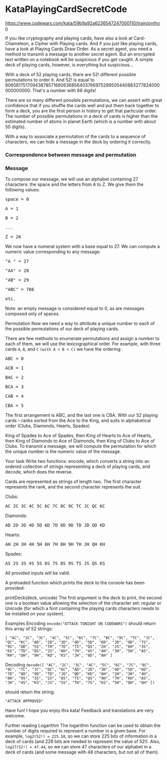 # KataPlayingCardSecretCode
https://www.codewars.com/kata/59b9a92a6236547247000110/train/python

If you like cryptography and playing cards, have also a look at Card-Chameleon, a Cipher with Playing cards.
And if you just like playing cards, have a look at Playing Cards Draw Order.
As a secret agent, you need a method to transmit a message to another secret agent. But an encrypted text written on a notebook will be suspicious if you get caught. A simple deck of playing cards, however, is everything but suspicious...

With a deck of 52 playing cards, there are 52! different possible permutations to order it. And 52! is equal to 80658175170943878571660636856403766975289505440883277824000000000000. That's a number with 68 digits!

There are so many different possible permutations, we can assert with great confidence that if you shuffle the cards well and put them back together to form a deck, you are the first person in history to get that particular order. The number of possible permutations in a deck of cards is higher than the estimated number of atoms in planet Earth (which is a number with about 50 digits).

With a way to associate a permutation of the cards to a sequence of characters, we can hide a message in the deck by ordering it correctly.

### Correspondence between message and permutation
### Message

To compose our message, we will use an alphabet containing 27 characters: the space and the letters from A to Z. We give them the following values:

<pre>space = 0</pre>
<pre>A = 1</pre>
<pre>B = 2</pre>
<pre>...</pre>
<pre>Z = 26</pre>

We now have a numeral system with a base equal to 27. We can compute a numeric value corresponding to any message:

<pre>"A " = 27</pre>
<pre>"AA" = 28</pre>
<pre>"AB" = 29</pre>
<pre>"ABC" = 786</pre>
<pre>etc.</pre>
Note: an empty message is considered equal to 0, as are messages composed only of spaces.

Permutation
Now we need a way to attribute a unique number to each of the possible permutations of our deck of playing cards.

There are few methods to enumerate permutations and assign a number to each of them, we will use the lexicographical order. For example, with three cards `A`, `B`, and `C` `(with A < B < C)` we have the ordering:

<pre>ABC = 0</pre>
<pre>ACB = 1</pre>
<pre>BAC = 2</pre>
<pre>BCA = 3</pre>
<pre>CAB = 4</pre>
<pre>CBA = 5</pre>
The first arrangement is ABC, and the last one is CBA. With our 52 playing cards – ranks sorted from the Ace to the King, and suits in alphabetical order (Clubs, Diamonds, Hearts, Spades)

King of Spades to Ace of Spades, then King of Hearts to Ace of Hearts, then King of Diamonds to Ace of Diamonds, then King of Clubs to Ace of Clubs.
To transmit a message, we will compute the permutation for which the unique number is the numeric value of the message.

Your task
Write two functions: encode, which converts a string into an ordered collection of strings representing a deck of playing cards, and decode, which does the reverse.

Cards are represented as strings of length two. The first character represents the rank, and the second character represents the suit.

Clubs:
<pre>AC 2C 3C 4C 5C 6C 7C 8C 9C TC JC QC KC</pre>
Diamonds:
<pre>AD 2D 3D 4D 5D 6D 7D 8D 9D TD JD QD KD</pre>
Hearts:
<pre>AH 2H 3H 4H 5H 6H 7H 8H 9H TH JH QH KH</pre>
Spades:
<pre>AS 2S 3S 4S 5S 6S 7S 8S 9S TS JS QS KS</pre>

All provided inputs will be valid.

A preloaded function which prints the deck to the console has been provided:

printDeck(deck, unicode)
The first argument is the deck to print, the second one is a boolean value allowing the selection of the character set: regular or Unicode (for which a font containing the playing cards characters needs to be installed on your system).

Examples
Encoding
`encode("ATTACK TONIGHT ON CODEWARS")`
should return this array of 52 strings:

`[
    "AC", "2C", "3C", "4C", "5C", "6C", "7C", "8C", "9C", "TC", "JC", "QC", "KC",
    "AD", "2D", "3D", "4D", "5D", "6D", "JD", "9D", "7S", "9S", "QD", "5S", "TH",
    "7D", "TS", "QS", "2H", "JS", "6H", "3S", "6S", "TD", "8S", "2S", "8H", "7H",
    "4S", "4H", "3H", "5H", "AS", "KH", "QH", "9H", "KD", "KS", "JH", "8D", "AH"
]`

Decoding
`decode([
    "AC", "2C", "3C", "4C", "5C", "6C", "7C", "8C", "9C", "TC", "JC", "QC", "KC",
    "AD", "2D", "3D", "4D", "5D", "6D", "7D", "8D", "9D", "TD", "JD", "QD", "KD",
    "AH", "2H", "3H", "4H", "8H", "9S", "3S", "2S", "8S", "TS", "QS", "9H", "7H",
    "KH", "AS", "JH", "4S", "KS", "JS", "5S", "TH", "7S", "6S", "5H", "QH", "6H"
])`

should return the string:

`"ATTACK APPROVED"`

Have fun!
I hope you enjoy this kata! Feedback and translations are very welcome.

Further reading
Logarithm
The logarithm function can be used to obtain the number of digits required to represent a number in a given base. For example, `log2(52!) = 225.58`, so we can store 225 bits of information in a deck of cards (and 226 bits are needed to represent the value of 52!). Also, `log27(52!) = 47.44`, so we can store 47 characters of our alphabet in a deck of cards (and some message with 48 characters, but not all of them).
